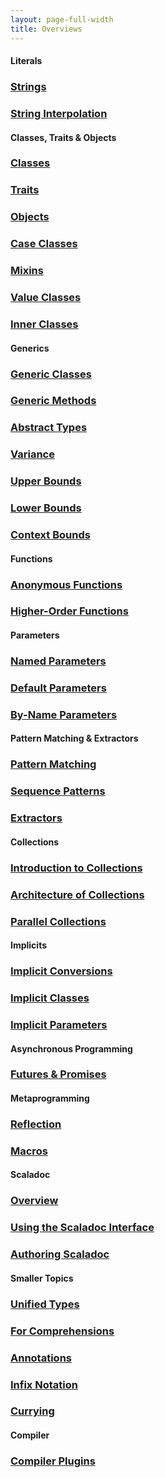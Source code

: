 ```yaml
---
layout: page-full-width
title: Overviews
---
```


#### Literals

<div class="container">
  <div class="row">
    <div class="col-md-4 doc-block">
      <h3><a href="strings">Strings</a></h3>
      <p></p>
    </div>
    <div class="col-md-4 doc-block">
      <h3><a href="string-interpolation">String Interpolation</a></h3>
      <p></p>
    </div>
  </div>
</div>

#### Classes, Traits & Objects

<div class="container">
  <div class="row">
    <div class="col-md-4 doc-block">
      <h3><a href="classes">Classes</a></h3>
      <p></p>
    </div>
    <div class="col-md-4 doc-block">
      <h3><a href="traits">Traits</a></h3>
      <p></p>
    </div>
    <div class="col-md-4 doc-block">
      <h3><a href="objects">Objects</a></h3>
      <p></p>
    </div>
  </div>
  <div class="row">
    <div class="col-md-4 doc-block">
      <h3><a href="case-classes">Case Classes</a></h3>
      <p></p>
    </div>
    <div class="col-md-4 doc-block">
      <h3><a href="mixin-composition">Mixins</a></h3>
      <p></p>
    </div>
  </div>
  <div class="row">
    <div class="col-md-4 doc-block">
      <h3><a href="value-classes">Value Classes</a></h3>
      <p></p>
    </div>
  </div>
  <div class="row">
    <div class="col-md-4 doc-block">
      <h3><a href="inner-classes">Inner Classes</a></h3>
      <p></p>
    </div>
  </div>
</div>

#### Generics

<div class="container">
  <div class="row">
    <div class="col-md-4 doc-block">
      <h3><a href="generic-classes">Generic Classes</a></h3>
      <p></p>
    </div>
    <div class="col-md-4 doc-block">
      <h3><a href="generic-methods">Generic Methods</a></h3>
      <p></p>
    </div>
    <div class="col-md-4 doc-block">
      <h3><a href="abstract-types">Abstract Types</a></h3>
      <p></p>
    </div>
    <div class="col-md-4 doc-block">
      <h3><a href="variance">Variance</a></h3>
      <p></p>
    </div>
  </div>
  <div class="row">
    <div class="col-md-4 doc-block">
      <h3><a href="upper-bounds">Upper Bounds</a></h3>
      <p></p>
    </div>
    <div class="col-md-4 doc-block">
      <h3><a href="lower-bounds">Lower Bounds</a></h3>
      <p></p>
    </div>
    <div class="col-md-4 doc-block">
      <h3><a href="context-bounds">Context Bounds</a></h3>
      <p></p>
    </div>
  </div>
</div>

#### Functions

<div class="container">
  <div class="row">
    <div class="col-md-4 doc-block">
      <h3><a href="anonymous-functions">Anonymous Functions</a></h3>
      <p></p>
    </div>
    <div class="col-md-4 doc-block">
      <h3><a href="higher-order-functions">Higher-Order Functions</a></h3>
      <p></p>
    </div>

  </div>
</div>

#### Parameters

<div class="container">
  <div class="row">
    <div class="col-md-4 doc-block">
      <h3><a href="named-parameters">Named Parameters</a></h3>
      <p></p>
    </div>
    <div class="col-md-4 doc-block">
      <h3><a href="default-parameters">Default Parameters</a></h3>
      <p></p>
    </div>
    <div class="col-md-4 doc-block">
      <h3><a href="by-name-parameters">By-Name Parameters</a></h3>
      <p></p>
    </div>
  </div>
</div>

#### Pattern Matching & Extractors

<div class="container">
  <div class="row">
    <div class="col-md-4 doc-block">
      <h3><a href="pattern-matching">Pattern Matching</a></h3>
      <p></p>
    </div>
    <div class="col-md-4 doc-block">
      <h3><a href="sequence-patterns">Sequence Patterns</a></h3>
      <p></p>
    </div>
    <div class="col-md-4 doc-block">
      <h3><a href="extractors">Extractors</a></h3>
      <p></p>
    </div>
  </div>
</div>

#### Collections

<div class="container">
  <div class="row">
    <div class="col-md-4 doc-block">
      <h3><a href="collections/introduction/">Introduction to Collections</a></h3>
      <p></p>
    </div>
    <div class="col-md-4 doc-block">
      <h3><a href="collections/architecture/">Architecture of Collections</a></h3>
      <p></p>
    </div>
    <div class="col-md-4 doc-block">
      <h3><a href="collections/parallel/">Parallel Collections</a></h3>
      <p></p>
    </div>
  </div>
</div>

#### Implicits

<div class="container">
  <div class="row">
    <div class="col-md-4 doc-block">
      <h3><a href="implicit-conversions">Implicit Conversions</a></h3>
      <p></p>
    </div>
    <div class="col-md-4 doc-block">
      <h3><a href="implicit-classes">Implicit Classes</a></h3>
      <p></p>
    </div>
    <div class="col-md-4 doc-block">
      <h3><a href="implicit-parameters">Implicit Parameters</a></h3>
      <p></p>
    </div>
  </div>
</div>

#### Asynchronous Programming

<div class="container">
  <div class="row">
    <div class="col-md-4 doc-block">
      <h3><a href="futures-and-promises">Futures &amp; Promises</a></h3>
      <p></p>
    </div>
  </div>
</div>

#### Metaprogramming

<div class="container">
  <div class="row">
    <div class="col-md-4 doc-block">
      <h3><a href="{{ site.baseurl }}/documentation/meta/reflection/">Reflection</a></h3>
      <p></p>
    </div>
    <div class="col-md-4 doc-block">
      <h3><a href="{{ site.baseurl }}/documentation/meta/macros/">Macros</a></h3>
      <p></p>
    </div>
  </div>
</div>

#### Scaladoc

<div class="container">
  <div class="row">
    <div class="col-md-4 doc-block">
      <h3><a href="scaladoc/">Overview</a></h3>
      <p></p>
    </div>
    <div class="col-md-4 doc-block">
      <h3><a href="scaladoc/interface/">Using the Scaladoc Interface</a></h3>
      <p></p>
    </div>
    <div class="col-md-4 doc-block">
      <h3><a href="scaladoc/for-library-authors/">Authoring Scaladoc</a></h3>
      <p></p>
    </div>
  </div>
</div>

#### Smaller Topics

<div class="container">
  <div class="row">
    <div class="col-md-4 doc-block">
      <h3><a href="unified-types">Unified Types</a></h3>
      <p></p>
    </div>
    <div class="col-md-4 doc-block">
      <h3><a href="for-comprehensions">For Comprehensions</a></h3>
      <p></p>
    </div>
    <div class="col-md-4 doc-block">
      <h3><a href="annotations">Annotations</a></h3>
      <p></p>
    </div>
    <div class="col-md-4 doc-block">
      <h3><a href="infix-notation">Infix Notation</a></h3>
      <p></p>
    </div>
    <div class="col-md-4 doc-block">
      <h3><a href="currying">Currying</a></h3>
      <p></p>
    </div>
  </div>
</div>

#### Compiler

<div class="container">
  <div class="row">
    <div class="col-md-4 doc-block">
      <h3><a href="compiler/plugins">Compiler Plugins</a></h3>
      <p></p>
    </div>
  </div>
</div>

<!--

    Introduction
    Nested Methods
    Currying
    Compound Types
    Explicitly Typed Self References
    Views
    Local Type Inference
    Annotations

-->